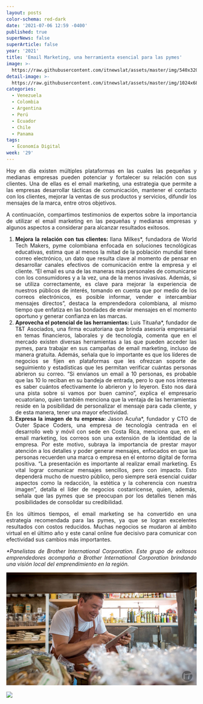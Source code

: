 ```yaml
---
layout: posts
color-schema: red-dark
date: '2021-07-06 12:59 -0400'
published: true
superNews: false
superArticle: false
year: '2021'
title: 'Email Marketing, una herramienta esencial para las pymes'
image: >-
  https://raw.githubusercontent.com/itnewslat/assets/master/img/540x320/PYME-p.jpg
detail-image: >-
  https://raw.githubusercontent.com/itnewslat/assets/master/img/1024x680/PYME-g.jpg
categories:
  - Venezuela
  - Colombia
  - Argentina
  - Perú
  - Ecuador
  - Chile
  - Panama
tags:
  - Economía Digital
week: '29'
---
```

<p style="text-align: justify;">Hoy en día existen múltiples plataformas en las cuales las pequeñas y medianas empresas pueden potenciar y fortalecer su relación con sus clientes. Una de ellas es el email marketing, una estrategia que permite a las empresas desarrollar tácticas de comunicación, mantener el contacto con los clientes, mejorar la ventas de sus productos y servicios, difundir los mensajes de la marca, entre otros objetivos.</p>
<p style="text-align: justify;">A continuación, compartimos testimonios de expertos sobre la importancia de utilizar el email marketing en las pequeñas y medianas empresas y algunos aspectos a considerar para alcanzar resultados exitosos.</p>

<ol style="text-align: justify;">
	<li><strong>Mejora la relación con tus clientes: </strong>Ilana Milkes*, fundadora de World Tech Makers, pyme colombiana enfocada en soluciones tecnológicas educativas, estima que al menos la mitad de la población mundial tiene correo electrónico, un dato que resulta clave al momento de pensar en desarrollar canales efectivos de comunicación entre la empresa y el cliente. “El email es una de las maneras más personales de comunicarse con los consumidores y a la vez, una de la menos invasivas. Además, si se utiliza correctamente, es clave para mejorar la experiencia de nuestros públicos de interés, tomando en cuenta que por medio de los correos electrónicos, es posible informar, vender e intercambiar mensajes directos”, destaca la emprendedora colombiana, al mismo tiempo que enfatiza en las bondades de enviar mensajes en el momento oportuno y generar confianza en las marcas.</li>
	<li><strong>Aprovecha el potencial de las herramientas: </strong>Luis Tituaña*, fundador de T&amp;T Asociados, una firma ecuatoriana que brinda asesoría empresarial en temas financieros, laborales y de tecnología, comenta que en el mercado existen diversas herramientas a las que pueden acceder las pymes, para trabajar en sus campañas de email marketing, incluso de manera gratuita. Además, señala que lo importante es que los líderes de negocios se fijen en plataformas que les ofrezcan soporte de seguimiento y estadísticas que les permitan verificar cuántas personas abrieron su correo. “Si envíanos un email a 10 personas, es probable que las 10 lo reciban en su bandeja de entrada, pero lo que nos interesa es saber cuántos efectivamente lo abrieron y lo leyeron. Esto nos dará una pista sobre si vamos por buen camino”, explica el empresario ecuatoriano, quien también menciona que la ventaja de las herramientas reside en la posibilidad de personalizar el mensaje para cada cliente, y de esta manera, tener una mayor efectividad.</li>
	<li><strong>Expresa la imagen de tu empresa: </strong>Jason Acuña*, fundador y CTO de Outer Space Coders, una empresa de tecnología centrada en el desarrollo web y móvil con sede en Costa Rica, menciona que, en el email marketing, los correos son una extensión de la identidad de la empresa. Por este motivo, subraya la importancia de prestar mayor atención a los detalles y poder generar mensajes, enfocados en que las personas recuerden una marca o empresa en el entorno digital de forma positiva. “La presentación es importante al realizar email marketing. Es vital lograr comunicar mensajes sencillos, pero con impacto. Esto dependerá mucho de nuestro público, pero siempre será esencial cuidar aspectos como la redacción, la estética y la coherencia con nuestra imagen”, detalla el líder de negocios costarricense, quien, además, señala que las pymes que se preocupan por los detalles tienen más posibilidades de consolidar su credibilidad.</li>
</ol>
<p style="text-align: justify;">En los últimos tiempos, el email marketing se ha convertido en una estrategia recomendada para las pymes, ya que se logran excelentes resultados con costos reducidos. Muchas negocios se mudaron al ámbito virtual en el último año y este canal online fue decisivo para comunicar con efectividad sus cambios más importantes.</p>
<p style="text-align: justify;"><em>*Panelistas de Brother International Corporation. </em><em>Este grupo de exitosos emprendedores acompaña a Brother International Corporation brindando una visión local del emprendimiento en la región.</em></p>

![](https://raw.githubusercontent.com/itnewslat/assets/master/img/540x320/PYME-p.jpg)

<img src="https://tracker.metricool.com/c3po.jpg?hash=56f88a41e39ab42c063cc51676587a04"/>
